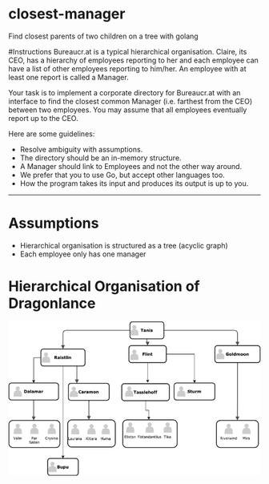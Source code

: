 # closest-manager
Find closest parents of two children on a tree with golang

#Instructions
Bureaucr.at is a typical hierarchical organisation. Claire, its CEO, has a hierarchy of employees reporting to her and each employee can have a list of other employees reporting to him/her. An employee with at least one report is called a Manager.

Your task is to implement a corporate directory for Bureaucr.at with an interface to find the closest common Manager (i.e. farthest from the CEO) between two employees. You may assume that all employees eventually report up to the CEO.

Here are some guidelines:
- Resolve ambiguity with assumptions.
- The directory should be an in-memory structure.
- A Manager should link to Employees and not the other way around.
- We prefer that you to use Go, but accept other languages too.
- How the program takes its input and produces its output is up to you.

____

# Assumptions

- Hierarchical organisation is structured as a tree (acyclic graph)
- Each employee only has one manager

# Hierarchical Organisation of Dragonlance

![Dragonlance](/images/dragonlance.png)